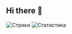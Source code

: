 ## Hi there 👋
![Стрики](https://streak-stats.demolab.com/?user=Blackstarf&theme=dark)
![Статистика](https://github-readme-stats.vercel.app/api?username=Blackstarf&show_icons=true&theme=dark)
<!--
**Blackstarf/Blackstarf** is a ✨ _special_ ✨ repository because its `README.md` (this file) appears on your GitHub profile.

Here are some ideas to get you started:

- 🔭 I’m currently working on ...
- 🌱 I’m currently learning ...
- 👯 I’m looking to collaborate on ...
- 🤔 I’m looking for help with ...
- 💬 Ask me about ...
- 📫 How to reach me: ...
- 😄 Pronouns: ...
- ⚡ Fun fact: ...
-->
